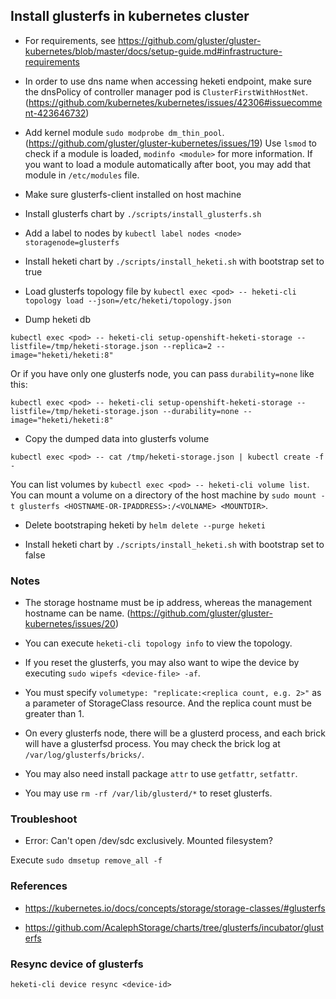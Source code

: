 ## Install glusterfs in kubernetes cluster

* For requirements, see https://github.com/gluster/gluster-kubernetes/blob/master/docs/setup-guide.md#infrastructure-requirements

* In order to use dns name when accessing heketi endpoint, make sure the dnsPolicy of controller manager pod is `ClusterFirstWithHostNet`. (https://github.com/kubernetes/kubernetes/issues/42306#issuecomment-423646732)

* Add kernel module `sudo modprobe dm_thin_pool`. (https://github.com/gluster/gluster-kubernetes/issues/19)
Use `lsmod` to check if a module is loaded, `modinfo <module>` for more information.
If you want to load a module automatically after boot, you may add that module in `/etc/modules` file.

* Make sure glusterfs-client installed on host machine

* Install glusterfs chart by `./scripts/install_glusterfs.sh`

* Add a label to nodes by `kubectl label nodes <node> storagenode=glusterfs`

* Install heketi chart by `./scripts/install_heketi.sh` with bootstrap set to true

* Load glusterfs topology file by `kubectl exec <pod> -- heketi-cli topology load --json=/etc/heketi/topology.json`

* Dump heketi db

```
kubectl exec <pod> -- heketi-cli setup-openshift-heketi-storage --listfile=/tmp/heketi-storage.json --replica=2 --image="heketi/heketi:8"
```

Or if you have only one glusterfs node, you can pass `durability=none` like this:

```
kubectl exec <pod> -- heketi-cli setup-openshift-heketi-storage --listfile=/tmp/heketi-storage.json --durability=none --image="heketi/heketi:8"
```

* Copy the dumped data into glusterfs volume

```
kubectl exec <pod> -- cat /tmp/heketi-storage.json | kubectl create -f -
```

You can list volumes by `kubectl exec <pod> -- heketi-cli volume list`.
You can mount a volume on a directory of the host machine by `sudo mount -t glusterfs <HOSTNAME-OR-IPADDRESS>:/<VOLNAME> <MOUNTDIR>`.

* Delete bootstraping heketi by `helm delete --purge heketi`

* Install heketi chart by `./scripts/install_heketi.sh` with bootstrap set to false

### Notes

* The storage hostname must be ip address, whereas the management hostname can be name. (https://github.com/gluster/gluster-kubernetes/issues/20)

* You can execute `heketi-cli topology info` to view the topology.

* If you reset the glusterfs, you may also want to wipe the device by executing `sudo wipefs <device-file> -af`.

* You must specify `volumetype: "replicate:<replica count, e.g. 2>"` as a parameter of StorageClass resource. And
the replica count must be greater than 1.

* On every glusterfs node, there will be a glusterd process, and each brick will have a glusterfsd process. You may check the brick log at `/var/log/glusterfs/bricks/`.

* You may also need install package `attr` to use `getfattr`, `setfattr`.

* You may use `rm -rf /var/lib/glusterd/*` to reset glusterfs.

### Troubleshoot

* Error: Can't open /dev/sdc exclusively.  Mounted filesystem?

Execute `sudo dmsetup remove_all -f`

### References

* https://kubernetes.io/docs/concepts/storage/storage-classes/#glusterfs

* https://github.com/AcalephStorage/charts/tree/glusterfs/incubator/glusterfs

### Resync device of glusterfs

```
heketi-cli device resync <device-id>
```
